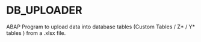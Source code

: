# DB_UPLOADER
ABAP Program to upload data into database tables (Custom Tables / Z* / Y* tables ) from a .xlsx file.
